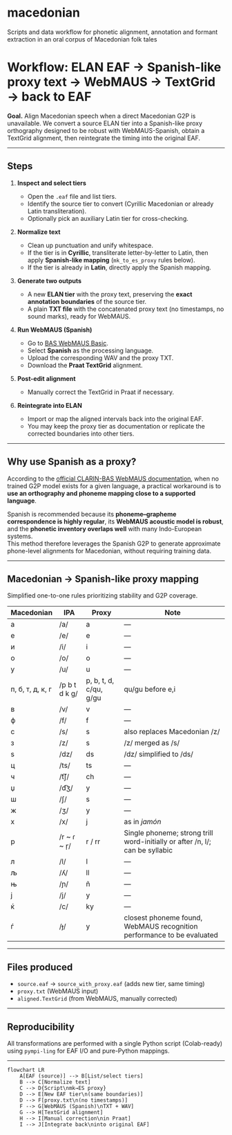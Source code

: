 # macedonian
Scripts and data workflow for phonetic alignment, annotation and formant extraction in an oral corpus of Macedonian folk tales

# Workflow: ELAN EAF → Spanish-like proxy text → WebMAUS → TextGrid → back to EAF

**Goal.** Align Macedonian speech when a direct Macedonian G2P is unavailable. We convert a source ELAN tier into a Spanish-like proxy orthography designed to be robust with WebMAUS-Spanish, obtain a TextGrid alignment, then reintegrate the timing into the original EAF.

---

## Steps

1. **Inspect and select tiers**
   - Open the `.eaf` file and list tiers.
   - Identify the source tier to convert (Cyrillic Macedonian or already Latin transliteration).
   - Optionally pick an auxiliary Latin tier for cross-checking.

2. **Normalize text**
   - Clean up punctuation and unify whitespace.
   - If the tier is in **Cyrillic**, transliterate letter-by-letter to Latin, then apply **Spanish-like mapping** (`mk_to_es_proxy` rules below).
   - If the tier is already in **Latin**, directly apply the Spanish mapping.

3. **Generate two outputs**
   - A new **ELAN tier** with the proxy text, preserving the **exact annotation boundaries** of the source tier.
   - A plain **TXT file** with the concatenated proxy text (no timestamps, no sound marks), ready for WebMAUS.

4. **Run WebMAUS (Spanish)**
   - Go to [BAS WebMAUS Basic](https://clarin.phonetik.uni-muenchen.de/BASWebServices/interface/WebMAUSBasic).
   - Select **Spanish** as the processing language.
   - Upload the corresponding WAV and the proxy TXT.
   - Download the **Praat TextGrid** alignment.

5. **Post-edit alignment**
   - Manually correct the TextGrid in Praat if necessary.

6. **Reintegrate into ELAN**
   - Import or map the aligned intervals back into the original EAF.
   - You may keep the proxy tier as documentation or replicate the corrected boundaries into other tiers.

---

## Why use Spanish as a proxy?

According to the [official CLARIN-BAS WebMAUS documentation](https://clarin.phonetik.uni-muenchen.de/BASWebServices/help#IWantToExtendMausForANew(notYetSupported)LanguageWhatDataDoINeedForTheTraining), when no trained G2P model exists for a given language, a practical workaround is to **use an orthography and phoneme mapping close to a supported language**.  

Spanish is recommended because its **phoneme–grapheme correspondence is highly regular**, its **WebMAUS acoustic model is robust**, and the **phonetic inventory overlaps well** with many Indo-European systems.  
This method therefore leverages the Spanish G2P to generate approximate phone-level alignments for Macedonian, without requiring training data.

---

## Macedonian → Spanish-like proxy mapping

Simplified one-to-one rules prioritizing stability and G2P coverage.

| Macedonian | IPA | Proxy | Note |
|-------------|-----|--------|------|
| а | /a/ | a | — |
| е | /e/ | e | — |
| и | /i/ | i | — |
| о | /o/ | o | — |
| у | /u/ | u | — |
| п, б, т, д, к, г | /p b t d k ɡ/ | p, b, t, d, c/qu, g/gu | qu/gu before e,i |
| в | /v/ | v | — |
| ф | /f/ | f | — |
| с | /s/ | s | also replaces Macedonian /z/ |
| з | /z/ | s | /z/ merged as /s/ |
| ѕ | /dz/ | ds | /dz/ simplified to /ds/ |
| ц | /ts/ | ts | — |
| ч | /t͡ʃ/ | ch | — |
| џ | /d͡ʒ/ | y | — |
| ш | /ʃ/ | s | — |
| ж | /ʒ/ | y | — |
| х | /x/ | j | as in *jamón* |
| р | /r ~ ɾ ~ r̩/ | r / rr | Single phoneme; strong trill word-initially or after /n, l/; can be syllabic |
| л | /l/ | l | — |
| љ | /ʎ/ | ll | — |
| њ | /ɲ/ | ñ | — |
| ј | /j/ | y | — |
| ќ | /c/ | ky | — |
| ѓ | /ɟ/ | y | closest phoneme found, WebMAUS recognition performance to be evaluated |


---

## Files produced

- `source.eaf` → `source_with_proxy.eaf` (adds new tier, same timing)
- `proxy.txt` (WebMAUS input)
- `aligned.TextGrid` (from WebMAUS, manually corrected)

---

## Reproducibility

All transformations are performed with a single Python script (Colab-ready) using `pympi-ling` for EAF I/O and pure-Python mappings.

---

```mermaid
flowchart LR
    A[EAF (source)] --> B[List/select tiers]
    B --> C[Normalize text]
    C --> D{Script\nmk→ES proxy}
    D --> E[New EAF tier\n(same boundaries)]
    D --> F[proxy.txt\n(no timestamps)]
    F --> G[WebMAUS (Spanish)\nTXT + WAV]
    G --> H[TextGrid alignment]
    H --> I[Manual correction\nin Praat]
    I --> J[Integrate back\ninto original EAF]
